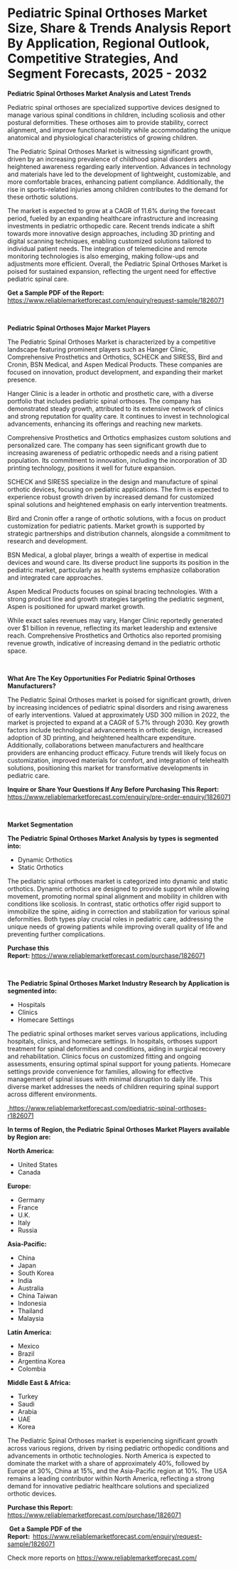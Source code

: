 <p><h1>Pediatric Spinal Orthoses Market Size, Share & Trends Analysis Report By Application, Regional Outlook, Competitive Strategies, And Segment Forecasts, 2025 - 2032</h1></p><p><strong>Pediatric Spinal Orthoses Market Analysis and Latest Trends</strong></p>
<p><p>Pediatric spinal orthoses are specialized supportive devices designed to manage various spinal conditions in children, including scoliosis and other postural deformities. These orthoses aim to provide stability, correct alignment, and improve functional mobility while accommodating the unique anatomical and physiological characteristics of growing children. </p><p>The Pediatric Spinal Orthoses Market is witnessing significant growth, driven by an increasing prevalence of childhood spinal disorders and heightened awareness regarding early intervention. Advances in technology and materials have led to the development of lightweight, customizable, and more comfortable braces, enhancing patient compliance. Additionally, the rise in sports-related injuries among children contributes to the demand for these orthotic solutions.</p><p>The market is expected to grow at a CAGR of 11.6% during the forecast period, fueled by an expanding healthcare infrastructure and increasing investments in pediatric orthopedic care. Recent trends indicate a shift towards more innovative design approaches, including 3D printing and digital scanning techniques, enabling customized solutions tailored to individual patient needs. The integration of telemedicine and remote monitoring technologies is also emerging, making follow-ups and adjustments more efficient. Overall, the Pediatric Spinal Orthoses Market is poised for sustained expansion, reflecting the urgent need for effective pediatric spinal care.</p></p>
<p><strong>Get a Sample PDF of the Report:&nbsp;</strong> <a href="https://www.reliablemarketforecast.com/enquiry/request-sample/1826071?utm_campaign=3085&utm_medium=2&utm_source=Github&utm_content=ia&utm_term=05032025&utm_id=pediatric-spinal-orthoses">https://www.reliablemarketforecast.com/enquiry/request-sample/1826071</a></p>
<p>&nbsp;</p>
<p><strong>Pediatric Spinal Orthoses Major Market Players</strong></p>
<p><p>The Pediatric Spinal Orthoses Market is characterized by a competitive landscape featuring prominent players such as Hanger Clinic, Comprehensive Prosthetics and Orthotics, SCHECK and SIRESS, Bird and Cronin, BSN Medical, and Aspen Medical Products. These companies are focused on innovation, product development, and expanding their market presence.</p><p>Hanger Clinic is a leader in orthotic and prosthetic care, with a diverse portfolio that includes pediatric spinal orthoses. The company has demonstrated steady growth, attributed to its extensive network of clinics and strong reputation for quality care. It continues to invest in technological advancements, enhancing its offerings and reaching new markets.</p><p>Comprehensive Prosthetics and Orthotics emphasizes custom solutions and personalized care. The company has seen significant growth due to increasing awareness of pediatric orthopedic needs and a rising patient population. Its commitment to innovation, including the incorporation of 3D printing technology, positions it well for future expansion.</p><p>SCHECK and SIRESS specialize in the design and manufacture of spinal orthotic devices, focusing on pediatric applications. The firm is expected to experience robust growth driven by increased demand for customized spinal solutions and heightened emphasis on early intervention treatments.</p><p>Bird and Cronin offer a range of orthotic solutions, with a focus on product customization for pediatric patients. Market growth is supported by strategic partnerships and distribution channels, alongside a commitment to research and development.</p><p>BSN Medical, a global player, brings a wealth of expertise in medical devices and wound care. Its diverse product line supports its position in the pediatric market, particularly as health systems emphasize collaboration and integrated care approaches.</p><p>Aspen Medical Products focuses on spinal bracing technologies. With a strong product line and growth strategies targeting the pediatric segment, Aspen is positioned for upward market growth.</p><p>While exact sales revenues may vary, Hanger Clinic reportedly generated over $1 billion in revenue, reflecting its market leadership and extensive reach. Comprehensive Prosthetics and Orthotics also reported promising revenue growth, indicative of increasing demand in the pediatric orthotic space.</p></p>
<p>&nbsp;</p>
<p><strong>What Are The Key Opportunities For Pediatric Spinal Orthoses Manufacturers?</strong></p>
<p><p>The Pediatric Spinal Orthoses market is poised for significant growth, driven by increasing incidences of pediatric spinal disorders and rising awareness of early interventions. Valued at approximately USD 300 million in 2022, the market is projected to expand at a CAGR of 5.7% through 2030. Key growth factors include technological advancements in orthotic design, increased adoption of 3D printing, and heightened healthcare expenditure. Additionally, collaborations between manufacturers and healthcare providers are enhancing product efficacy. Future trends will likely focus on customization, improved materials for comfort, and integration of telehealth solutions, positioning this market for transformative developments in pediatric care.</p></p>
<p><strong>Inquire or Share Your Questions If Any Before Purchasing This Report:</strong> <a href="https://www.reliablemarketforecast.com/enquiry/pre-order-enquiry/1826071?utm_campaign=3085&utm_medium=2&utm_source=Github&utm_content=ia&utm_term=05032025&utm_id=pediatric-spinal-orthoses">https://www.reliablemarketforecast.com/enquiry/pre-order-enquiry/1826071</a></p>
<p>&nbsp;</p>
<p><strong>Market Segmentation</strong></p>
<p><strong>The Pediatric Spinal Orthoses Market Analysis by types is segmented into:</strong></p>
<p><ul><li>Dynamic Orthotics</li><li>Static Orthotics</li></ul></p>
<p><p>The pediatric spinal orthoses market is categorized into dynamic and static orthotics. Dynamic orthotics are designed to provide support while allowing movement, promoting normal spinal alignment and mobility in children with conditions like scoliosis. In contrast, static orthotics offer rigid support to immobilize the spine, aiding in correction and stabilization for various spinal deformities. Both types play crucial roles in pediatric care, addressing the unique needs of growing patients while improving overall quality of life and preventing further complications.</p></p>
<p><strong>Purchase this Report:&nbsp;</strong><a href="https://www.reliablemarketforecast.com/purchase/1826071?utm_campaign=3085&utm_medium=2&utm_source=Github&utm_content=ia&utm_term=05032025&utm_id=pediatric-spinal-orthoses">https://www.reliablemarketforecast.com/purchase/1826071</a></p>
<p>&nbsp;</p>
<p><strong>The Pediatric Spinal Orthoses Market Industry Research by Application is segmented into:</strong></p>
<p><ul><li>Hospitals</li><li>Clinics</li><li>Homecare Settings</li></ul></p>
<p><p>The pediatric spinal orthoses market serves various applications, including hospitals, clinics, and homecare settings. In hospitals, orthoses support treatment for spinal deformities and conditions, aiding in surgical recovery and rehabilitation. Clinics focus on customized fitting and ongoing assessments, ensuring optimal spinal support for young patients. Homecare settings provide convenience for families, allowing for effective management of spinal issues with minimal disruption to daily life. This diverse market addresses the needs of children requiring spinal support across different environments.</p></p>
<p><a href="https://www.reliablemarketforecast.com/pediatric-spinal-orthoses-r1826071?utm_campaign=3085&utm_medium=2&utm_source=Github&utm_content=ia&utm_term=05032025&utm_id=pediatric-spinal-orthoses">&nbsp;https://www.reliablemarketforecast.com/pediatric-spinal-orthoses-r1826071</a></p>
<p><strong>In terms of Region, the Pediatric Spinal Orthoses Market Players available by Region are:</strong></p>
<p>
    <p> <strong> North America: </strong>
        <ul>
            <li>United States</li>
            <li>Canada</li>
        </ul>
        </p> 
    <p> <strong> Europe: </strong>
        <ul>
            <li>Germany</li>
            <li>France</li>
            <li>U.K.</li>
            <li>Italy</li>
            <li>Russia</li>
        </ul>
        </p> 
    <p> <strong> Asia-Pacific: </strong>
        <ul>
            <li>China</li>
            <li>Japan</li>
            <li>South Korea</li>
            <li>India</li>
            <li>Australia</li>
            <li>China Taiwan</li>
            <li>Indonesia</li>
            <li>Thailand</li>
            <li>Malaysia</li>
        </ul>
        </p> 
    <p> <strong> Latin America: </strong>
        <ul>
            <li>Mexico</li>
            <li>Brazil</li>
            <li>Argentina Korea</li>
            <li>Colombia</li>
        </ul>
        </p> 
    <p> <strong> Middle East & Africa: </strong>
        <ul>
            <li>Turkey</li>
            <li>Saudi</li>
            <li>Arabia</li>
            <li>UAE</li>
            <li>Korea</li>
        </ul>
    </p>
    </p>
<p><p>The Pediatric Spinal Orthoses market is experiencing significant growth across various regions, driven by rising pediatric orthopedic conditions and advancements in orthotic technologies. North America is expected to dominate the market with a share of approximately 40%, followed by Europe at 30%, China at 15%, and the Asia-Pacific region at 10%. The USA remains a leading contributor within North America, reflecting a strong demand for innovative pediatric healthcare solutions and specialized orthotic devices.</p></p>
<p><strong>Purchase this Report: </strong><a href="https://www.reliablemarketforecast.com/purchase/1826071?utm_campaign=3085&utm_medium=2&utm_source=Github&utm_content=ia&utm_term=05032025&utm_id=pediatric-spinal-orthoses">https://www.reliablemarketforecast.com/purchase/1826071</a></p>
<p>&nbsp;<strong>Get a Sample PDF of the Report:&nbsp;&nbsp;</strong><a href="https://www.reliablemarketforecast.com/enquiry/request-sample/1826071?utm_campaign=3085&utm_medium=2&utm_source=Github&utm_content=ia&utm_term=05032025&utm_id=pediatric-spinal-orthoses">https://www.reliablemarketforecast.com/enquiry/request-sample/1826071</a></p>
<p><strong></strong></p>
<p>Check more reports on <a href="https://www.reliablemarketforecast.com/?utm_campaign=3085&utm_medium=2&utm_source=Github&utm_content=ia&utm_term=05032025&utm_id=pediatric-spinal-orthoses">https://www.reliablemarketforecast.com/</a></p>